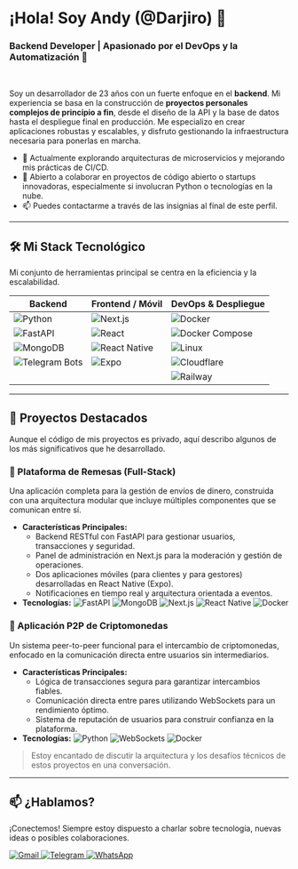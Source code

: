 # ¡Hola! Soy Andy (@Darjiro) 👋

### Backend Developer | Apasionado por el DevOps y la Automatización 🚀

<br/>

Soy un desarrollador de 23 años con un fuerte enfoque en el **backend**. Mi experiencia se basa en la construcción de **proyectos personales complejos de principio a fin**, desde el diseño de la API y la base de datos hasta el despliegue final en producción. Me especializo en crear aplicaciones robustas y escalables, y disfruto gestionando la infraestructura necesaria para ponerlas en marcha.

- 🌱 Actualmente explorando arquitecturas de microservicios y mejorando mis prácticas de CI/CD.
- 💞️ Abierto a colaborar en proyectos de código abierto o startups innovadoras, especialmente si involucran Python o tecnologías en la nube.
- 📫 Puedes contactarme a través de las insignias al final de este perfil.

---

## 🛠️ Mi Stack Tecnológico

Mi conjunto de herramientas principal se centra en la eficiencia y la escalabilidad.

| Backend                                                                                                                              | Frontend / Móvil                                                                                                                                     | DevOps & Despliegue                                                                                                                                                                 |
| ------------------------------------------------------------------------------------------------------------------------------------ | ---------------------------------------------------------------------------------------------------------------------------------------------------- | ----------------------------------------------------------------------------------------------------------------------------------------------------------------------------------- |
| ![Python](https://img.shields.io/badge/Python-3776AB?style=for-the-badge&logo=python&logoColor=white)                                  | ![Next.js](https://img.shields.io/badge/Next.js-000000?style=for-the-badge&logo=nextdotjs&logoColor=white)                                            | ![Docker](https://img.shields.io/badge/Docker-2496ED?style=for-the-badge&logo=docker&logoColor=white)                                                                                |
| ![FastAPI](https://img.shields.io/badge/FastAPI-009688?style=for-the-badge&logo=fastapi&logoColor=white)                                | ![React](https://img.shields.io/badge/React-61DAFB?style=for-the-badge&logo=react&logoColor=black)                                                    | ![Docker Compose](https://img.shields.io/badge/Docker%20Compose-2496ED?style=for-the-badge&logo=docker&logoColor=white)                                                               |
| ![MongoDB](https://img.shields.io/badge/MongoDB-47A248?style=for-the-badge&logo=mongodb&logoColor=white)                                | ![React Native](https://img.shields.io/badge/React_Native-61DAFB?style=for-the-badge&logo=react&logoColor=black)                                      | ![Linux](https://img.shields.io/badge/Linux-FCC624?style=for-the-badge&logo=linux&logoColor=black)                                                                                   |
| ![Telegram Bots](https://img.shields.io/badge/Telegram_Bots-26A5E4?style=for-the-badge&logo=telegram&logoColor=white)                   | ![Expo](https://img.shields.io/badge/Expo-000020?style=for-the-badge&logo=expo&logoColor=white)                                                        | ![Cloudflare](https://img.shields.io/badge/Cloudflare-F38020?style=for-the-badge&logo=cloudflare&logoColor=white)                                                                    |
|                                                                                                                                      |                                                                                                                                                      | ![Railway](https://img.shields.io/badge/Railway-0B0D0E?style=for-the-badge&logo=railway&logoColor=white)                                                                             |

---

## 🚀 Proyectos Destacados

Aunque el código de mis proyectos es privado, aquí describo algunos de los más significativos que he desarrollado.

### 💸 Plataforma de Remesas (Full-Stack)
Una aplicación completa para la gestión de envíos de dinero, construida con una arquitectura modular que incluye múltiples componentes que se comunican entre sí.

- **Características Principales:**
  - Backend RESTful con FastAPI para gestionar usuarios, transacciones y seguridad.
  - Panel de administración en Next.js para la moderación y gestión de operaciones.
  - Dos aplicaciones móviles (para clientes y para gestores) desarrolladas en React Native (Expo).
  - Notificaciones en tiempo real y arquitectura orientada a eventos.
- **Tecnologías:**
  ![FastAPI](https://img.shields.io/badge/FastAPI-009688?style=for-the-badge&logo=fastapi&logoColor=white)
  ![MongoDB](https://img.shields.io/badge/MongoDB-47A248?style=for-the-badge&logo=mongodb&logoColor=white)
  ![Next.js](https://img.shields.io/badge/Next.js-000000?style=for-the-badge&logo=nextdotjs&logoColor=white)
  ![React Native](https://img.shields.io/badge/React_Native-61DAFB?style=for-the-badge&logo=react&logoColor=black)
  ![Docker](https://img.shields.io/badge/Docker-2496ED?style=for-the-badge&logo=docker&logoColor=white)

### 🔗 Aplicación P2P de Criptomonedas
Un sistema peer-to-peer funcional para el intercambio de criptomonedas, enfocado en la comunicación directa entre usuarios sin intermediarios.

- **Características Principales:**
  - Lógica de transacciones segura para garantizar intercambios fiables.
  - Comunicación directa entre pares utilizando WebSockets para un rendimiento óptimo.
  - Sistema de reputación de usuarios para construir confianza en la plataforma.
- **Tecnologías:**
  ![Python](https://img.shields.io/badge/Python-3776AB?style=for-the-badge&logo=python&logoColor=white)
  ![WebSockets](https://img.shields.io/badge/WebSockets-010101?style=for-the-badge&logo=websockets&logoColor=white)
  ![Docker](https://img.shields.io/badge/Docker-2496ED?style=for-the-badge&logo=docker&logoColor=white)

> Estoy encantado de discutir la arquitectura y los desafíos técnicos de estos proyectos en una conversación.

---

## 📫 ¿Hablamos?

¡Conectemos! Siempre estoy dispuesto a charlar sobre tecnología, nuevas ideas o posibles colaboraciones.

<p align="left">
<a href="mailto:andyale01122177069@gmail.com" target="_blank">
<img src="https://img.shields.io/badge/Gmail-D14836?style=for-the-badge&logo=gmail&logoColor=white" alt="Gmail"/>
</a>
<a href="https://t.me/peertradeadmin" target="_blank">
<img src="https://img.shields.io/badge/Telegram-26A5E4?style=for-the-badge&logo=telegram&logoColor=white" alt="Telegram"/>
</a>
<a href="https://wa.me/18137726434" target="_blank">
<img src="https://img.shields.io/badge/WhatsApp-25D366?style=for-the-badge&logo=whatsapp&logoColor=white" alt="WhatsApp"/>
</a>
</p>
